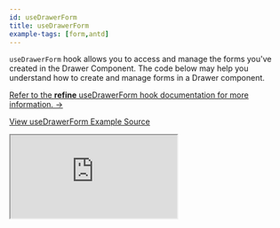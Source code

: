```yaml
---
id: useDrawerForm
title: useDrawerForm
example-tags: [form,antd]
---
```


`useDrawerForm` hook allows you to access and manage the forms you've created in the Drawer Component. The code below may help you understand how to create and manage forms in a Drawer component.

[Refer to the **refine** useDrawerForm hook documentation for more information. →](/docs/api-reference/antd/hooks/form/useDrawerForm/)

[View useDrawerForm Example Source](https://github.com/pankod/refine/tree/master/examples/form/antd/useDrawerForm)

<iframe loading="lazy" src="https://stackblitz.com//github/pankod/refine/tree/master/examples/form/antd/useDrawerForm?embed=1&view=preview&theme=dark&preset=node&ctl=1"
    style={{width: "100%", height:"80vh", border: "0px", borderRadius: "8px", overflow:"hidden"}}
    title="refine-use-drawer-form-example"
></iframe>
